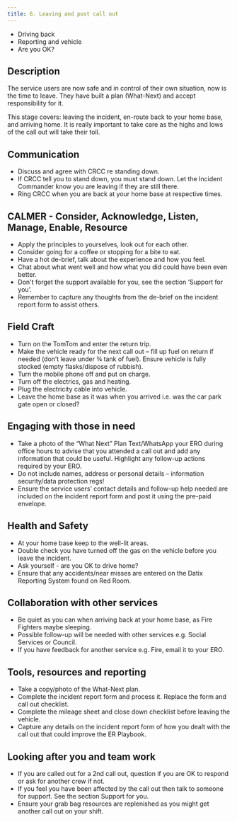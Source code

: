 ```yaml
---
title: 6. Leaving and post call out
---
```


* Driving back
* Reporting and vehicle
* Are you OK?

## Description

The service users are now safe and in control of their own situation, now is the time to leave. They have built a plan (What-Next) and accept responsibility for it.

This stage covers: leaving the incident, en-route back to your home base, and arriving home. It is really important to take care as the highs and lows of the call out will take their toll.

## Communication

* Discuss and agree with CRCC re standing down.
* If CRCC tell you to stand down, you must stand down.  Let the Incident Commander know you are leaving if they are still there.
* Ring CRCC when you are back at your home base at respective times.

## CALMER - Consider, Acknowledge, Listen, Manage, Enable, Resource

* Apply the principles to yourselves, look out for each other.
* Consider going for a coffee or stopping for a bite to eat.
* Have a hot de-brief, talk about the experience and how you feel.
* Chat about what went well and how what you did could have been even better.
* Don't forget the support available for you, see the section ‘Support for you’.
* Remember to capture any thoughts from the de-brief on the incident report form to assist others.

## Field Craft

* Turn on the TomTom and enter the return trip.
* Make the vehicle ready for the next call out – fill up fuel on return if needed (don’t leave under ¾  tank of fuel). Ensure vehicle is fully stocked (empty flasks/dispose of rubbish).
* Turn the mobile phone off and put on charge.
* Turn off the electrics, gas and heating.
* Plug the electricity cable into vehicle.
* Leave the home base as it was when you arrived i.e. was the car park gate open or closed?

## Engaging with those in need

* Take a photo of the “What Next” Plan Text/WhatsApp your ERO during office hours to advise that you attended a call out and add any information that could be useful. Highlight any follow-up actions required by your ERO.
* Do not include names, address or personal details – information security/data protection regs!
* Ensure the service users’ contact details and follow-up help needed are included on the incident report form and post it using the pre-paid envelope.

## Health and Safety

* At your home base keep to the well-lit areas.
* Double check you have turned off the gas on the vehicle before you leave the incident.
* Ask yourself - are you OK to drive home?
* Ensure that any accidents/near misses are entered on the Datix Reporting System found on Red Room.

## Collaboration with other services

* Be quiet as you can when arriving back at your home base, as Fire Fighters maybe sleeping.
* Possible follow-up will be needed with other services e.g. Social Services or Council.
* If you have feedback for another service e.g. Fire, email it to your ERO.

## Tools, resources and reporting

* Take a copy/photo of the What-Next plan.
* Complete the incident report form and process it. Replace the form and call out checklist.
* Complete the mileage sheet and close down checklist before leaving the vehicle.
* Capture any details on the incident report form of how you dealt with the call out that could improve the ER Playbook.

## Looking after you and team work

* If you are called out for a 2nd call out, question if you are OK to respond or ask for another crew if not.
* If you feel you have been affected by the call out then talk to someone for support. See the section Support for you.
* Ensure your grab bag resources are replenished as you might get another call out on your shift.

